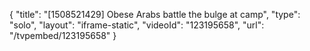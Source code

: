 {
    "title": "[1508521429] Obese Arabs battle the bulge at camp",
    "type": "solo",
    "layout": "iframe-static",
    "videoId": "123195658",
    "url": "\/tvpembed\/123195658"
}